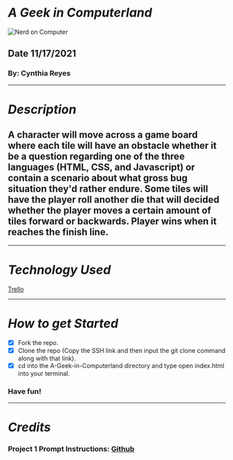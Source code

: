 # ***A Geek in Computerland***
![Nerd on Computer](https://media3.giphy.com/media/llKJGxQ1ESmac/giphy.gif)
## Date 11/17/2021
### By: Cynthia Reyes
***
# ***Description***
## A character will move across a game board where each tile will have an obstacle whether it be a question regarding one of the three languages (HTML, CSS, and Javascript) or contain a scenario about what gross bug situation they'd rather endure. Some tiles will have the player roll another die that will decided whether the player moves a certain amount of tiles forward or backwards. Player wins when it reaches the finish line.
***
# ***Technology Used***
[Trello](https://trello.com/invite/b/jB4Nid0G/662ac50b904043320986e0550f0a5d23/a-geek-in-computerland-p1)
***
# ***How to get Started***
- [x] Fork the repo.
- [x] Clone the repo (Copy the SSH link and then input the git clone command along with that link).
- [x] cd into the A-Geek-in-Computerland directory and type open index.html into your terminal.
### Have fun!
***
# ***Credits***
### **Project 1 Prompt Instructions**: [Github](https://github.com/SEI-R-11-8/u1_project_prompt/blob/main/README.md)
